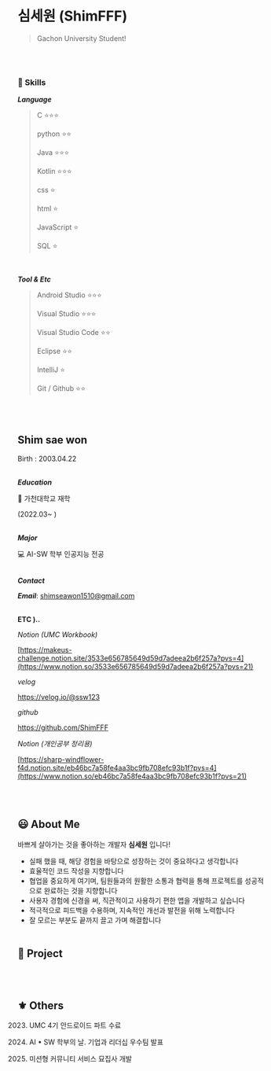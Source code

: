 # 심세원 (ShimFFF)

> Gachon University Student!
> 

<br/><br/>

### 👾 Skills

***Language***

> C                 ⭐⭐⭐
> 
> 
> python        ⭐⭐
> 
> Java             ⭐⭐⭐
> 
> Kotlin          ⭐⭐⭐
> 
> css               ⭐
> 
> html            ⭐
> 
> JavaScript    ⭐
> 
> SQL ⭐

<br/>

***Tool & Etc***

> Android Studio          ⭐⭐⭐
> 
> 
> Visual Studio             ⭐⭐⭐
> 
> Visual Studio Code    ⭐⭐
> 
> Eclipse                        ⭐⭐
> 
> IntelliJ                        ⭐
> 
> Git / Github                ⭐⭐
> 
<br/><br/>
## Shim sae won

Birth : 2003.04.22
<br/><br/>

***Education***

🏢 가천대학교 재학

(2022.03~  )
<br/><br/>

***Major***


💻 AI-SW 학부 인공지능 전공
<br/><br/>

***Contact***

***Email***: shimseawon1510@gmail.com
<br/><br/>

**ETC )..**


*Notion (UMC Workbook)*

[https://makeus-challenge.notion.site/3533e656785649d59d7adeea2b6f257a?pvs=4](https://www.notion.so/3533e656785649d59d7adeea2b6f257a?pvs=21)

*velog* 

https://velog.io/@ssw123

*github*

https://github.com/ShimFFF

*Notion (개인공부 정리용)*

[https://sharp-windflower-f4d.notion.site/eb46bc7a58fe4aa3bc9fb708efc93b1f?pvs=4](https://www.notion.so/eb46bc7a58fe4aa3bc9fb708efc93b1f?pvs=21)

<br/><br/>

## 😃 About Me

바쁘게 살아가는 것을 좋아하는 개발자 **심세원** 입니다!

- 실패 했을 때, 해당 경험을 바탕으로 성장하는 것이 중요하다고 생각합니다
- 효율적인 코드 작성을 지향합니다
- 협업을 중요하게 여기며, 팀원들과의 원활한 소통과 협력을 통해 프로젝트를 성공적으로 완료하는 것을 지향합니다
- 사용자 경험에 신경을 써, 직관적이고 사용하기 편한 앱을 개발하고 싶습니다
- 적극적으로 피드백을 수용하며, 지속적인 개선과 발전을 위해 노력합니다
- 잘 모르는 부분도 끝까지 끌고 가며 해결합니다
  <br/><br/>

## 📄 Project




<br/><br/>
## ⚜️ Others


2023. UMC 4기 안드로이드 파트 수료

2023. AI • SW 학부의 날. 기업과 리더십 우수팀 발표

2023. 미션형 커뮤니티 서비스 묘집사 개발
